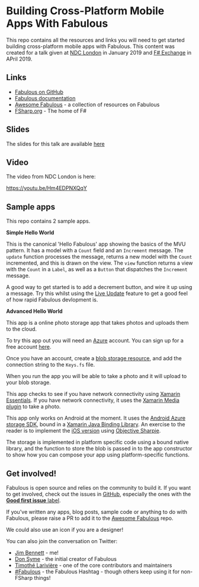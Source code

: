 # Building Cross-Platform Mobile Apps With Fabulous

This repo contains all the resources and links you will need to get started building cross-platform mobile apps with Fabulous. This content was created for a talk given at [NDC London](https://ndc-london.com) in January 2019 and [F# Exchange](https://skillsmatter.com/conferences/10869-f-sharp-exchange-2019) in APril 2019.

## Links

* [Fabulous on GitHub](https://github.com/fsprojects/Fabulous)
* [Fabulous documentation](https://fsprojects.github.io/Fabulous/)
* [Awesome Fabulous](https://github.com/jimbobbennett/Awesome-Fabulous) - a collection of resources on Fabulous
* [FSharp.org](https://fsharp.org) - The home of F#

## Slides

The slides for this talk are available [here](./Slides.pdf)

## Video

The video from NDC London is here:

https://youtu.be/Hm4EDPNXQqY

## Sample apps

This repo contains 2 sample apps.

**Simple Hello World**

This is the canonical 'Hello Fabulous' app showing the basics of the MVU pattern. It has a model with a `Count` field and an `Increment` message. The `update` function processes the message, returns a new model with the `Count` incremented, and this is drawn on the view. The `view` function returns a view with the `Count` in a `Label`, as well as a `Button` that dispatches the `Increment` message.

A good way to get started is to add a decrement button, and wire it up using a message. Try this whilst using the [Live Update](https://fsprojects.github.io/Fabulous/tools.html) feature to get a good feel of how rapid Fabulous devlopment is.

**Advanced Hello World**

This app is a online photo storage app that takes photos and uploads them to the cloud.

To try this app out you will need an [Azure](https://azure.microsoft.com/?WT.mc_id=fabulous-github-jabenn) account. You can sign up for a free account [here](https://azure.microsoft.com/Free/?WT.mc_id=fabulous-github-jabenn).

Once you have an account, create a [blob storage resource](https://docs.microsoft.com/azure/storage/common/storage-quickstart-create-account?WT.mc_id=fabulous-github-jabenn), and add the connection string to the `Keys.fs` file.

When you run the app you will be able to take a photo and it will upload to your blob storage.

This app checks to see if you have network connectivity using [Xamarin Essentials](https://docs.microsoft.com/xamarin/essentials/?WT.mc_id=fabulous-github-jabenn). If you have network connectivity, it uses the [Xamarin Media plugin](https://github.com/jamesmontemagno/MediaPlugin) to take a photo.

This app only works on Android at the moment. It uses the [Android Azure storage SDK](https://github.com/Azure/azure-storage-android), bound in a [Xamarin Java Binding Library](https://docs.microsoft.com/xamarin/android/platform/binding-java-library/binding-an-aar/?WT.mc_id=fabulous-github-jabenn). An exercise to the reader is to implement the [iOS version](https://github.com/Azure/azure-storage-ios) using [Objective Sharpie](https://docs.microsoft.com/xamarin/cross-platform/macios/binding/objective-sharpie/?WT.mc_id=fabulous-github-jabenn).

The storage is implemented in platform specific code using a bound native library, and the function to store the blob is passed in to the app constructor to show how you can compose your app using platform-specific functions.

## Get involved!

Fabulous is open source and relies on the community to build it. If you want to get involved, check out the issues in [GitHub](https://github.com/fsprojects/Fabulous/issues), especially the ones with the [**Good first issue** label](https://github.com/fsprojects/Fabulous/issues?q=is%3Aissue+is%3Aopen+label%3A%22good+first+issue%22).

If you've written any apps, blog posts, sample code or anything to do with Fabulous, please raise a PR to add it to the [Awesome Fabulous](https://github.com/jimbobbennett/Awesome-Fabulous) repo.

We could also use an icon if you are a designer!

You can also join the conversation on Twitter:

* [Jim Bennett](https://twitter.com/jimbobbennett) - me!
* [Don Syme](https://twitter.com/dsyme) - the initial creator of Fabulous
* [Timothé Larivière](https://twitter.com/Tim_Lariviere) - one of the core contributors and maintainers
* [#Fabulous](https://twitter.com/hashtag/Fabulous?src=hash) - the Fabulous Hashtag - though others keep using it for non-FSharp things!
